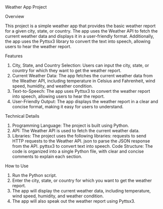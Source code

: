 Weather App Project

Overview

This project is a simple weather app that provides the basic weather report for a given city, state, or country. The app uses the Weather API to fetch the current weather data and displays it in a user-friendly format. Additionally, the app uses the Pyttsx3 library to convert the text into speech, allowing users to hear the weather report.


Features

1. City, State, and Country Selection: Users can input the city, state, or country for which they want to get the weather report.
2. Current Weather Data: The app fetches the current weather data from the Weather API, including temperature in Celsius and Fahrenheit, wind speed, humidity, and weather condition.
3. Text-to-Speech: The app uses Pyttsx3 to convert the weather report into speech, allowing users to hear the report.
4. User-Friendly Output: The app displays the weather report in a clear and concise format, making it easy for users to understand.

Technical Details

1. Programming Language: The project is built using Python.
2. API: The Weather API is used to fetch the current weather data.
3. Libraries: The project uses the following libraries:
   requests to send HTTP requests to the Weather API.
   json to parse the JSON response from the API.
   pyttsx3 to convert text into speech.
Code Structure: The code is organized into a single Python file, with clear and concise comments to explain each section.


How to Use

1. Run the Python script.
2. Enter the city, state, or country for which you want to get the weather report.
3. The app will display the current weather data, including temperature, wind speed, humidity, and weather condition.
4. The app will also speak out the weather report using Pyttsx3.
